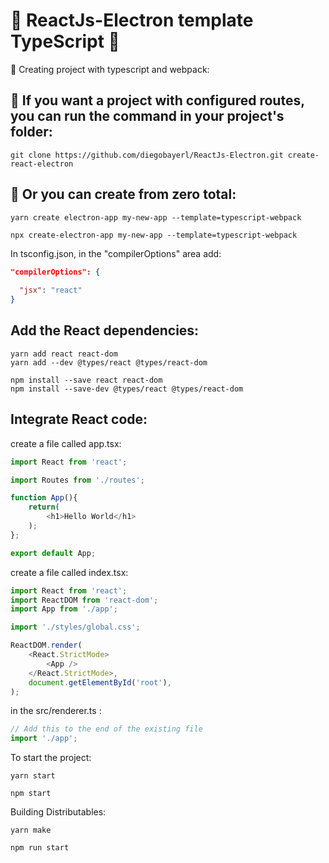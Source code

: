 # 🚧 ReactJs-Electron template TypeScript 🚧

🚀 Creating project with typescript and webpack:

## 🔭 If you want a project with configured routes, you can run the command in your project's folder:

```
git clone https://github.com/diegobayerl/ReactJs-Electron.git create-react-electron
```
##  🔎 Or you can create from zero total:
```
yarn create electron-app my-new-app --template=typescript-webpack
```
```
npx create-electron-app my-new-app --template=typescript-webpack
```
In tsconfig.json, in the "compilerOptions" area add:
```json
"compilerOptions": {
  
  "jsx": "react"
}
```
## Add the React dependencies:
```
yarn add react react-dom
yarn add --dev @types/react @types/react-dom
```
```
npm install --save react react-dom
npm install --save-dev @types/react @types/react-dom
```
## Integrate React code:
create a file called app.tsx:
```javascript
import React from 'react';

import Routes from './routes';

function App(){
    return(
        <h1>Hello World</h1>
    );
};

export default App;
```
create a file called index.tsx:
```javascript
import React from 'react';
import ReactDOM from 'react-dom';
import App from './app';

import './styles/global.css';

ReactDOM.render(
    <React.StrictMode>
        <App />
    </React.StrictMode>,
    document.getElementById('root'),
);
```
in the src/renderer.ts :
```javascript
// Add this to the end of the existing file
import './app';
```
To start the project:
```
yarn start
```
```
npm start
```
Building Distributables:
```
yarn make
```
```
npm run start
```
